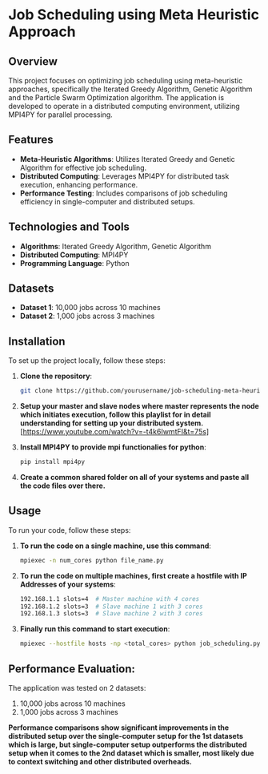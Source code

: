 # Job Scheduling using Meta Heuristic Approach

## Overview
This project focuses on optimizing job scheduling using meta-heuristic approaches, specifically the Iterated Greedy Algorithm, Genetic Algorithm and the Particle Swarm Optimization algorithm. The application is developed to operate in a distributed computing environment, utilizing MPI4PY for parallel processing.

## Features
- **Meta-Heuristic Algorithms**: Utilizes Iterated Greedy and Genetic Algorithm for effective job scheduling.
- **Distributed Computing**: Leverages MPI4PY for distributed task execution, enhancing performance.
- **Performance Testing**: Includes comparisons of job scheduling efficiency in single-computer and distributed setups.

## Technologies and Tools
- **Algorithms**: Iterated Greedy Algorithm, Genetic Algorithm
- **Distributed Computing**: MPI4PY
- **Programming Language**: Python

## Datasets
- **Dataset 1**: 10,000 jobs across 10 machines
- **Dataset 2**: 1,000 jobs across 3 machines

## Installation

To set up the project locally, follow these steps:

1. **Clone the repository**:
   ```sh
   git clone https://github.com/yourusername/job-scheduling-meta-heuristic.git

2. **Setup your master and slave nodes where master represents the node which initiates execution, follow this playlist for in detail understanding for setting up your distributed system.**
   [https://www.youtube.com/watch?v=-t4k6IwmtFI&t=75s]

3. **Install MPI4PY to provide mpi functionalies for python**:
   ```sh
   pip install mpi4py
   
4. **Create a common shared folder on all of your systems and paste all the code files over there.**

## Usage

To run your code, follow these steps:

1. **To run the code on a single machine, use this command**:
   ```sh
   mpiexec -n num_cores python file_name.py
   
2. **To run the code on multiple machines, first create a hostfile with IP Addresses of your systems**:
   ```bash
   192.168.1.1 slots=4  # Master machine with 4 cores
   192.168.1.2 slots=3  # Slave machine 1 with 3 cores
   192.168.1.3 slots=3  # Slave machine 2 with 3 cores
   
3. **Finally run this command to start execution**:
   ```sh
   mpiexec --hostfile hosts -np <total_cores> python job_scheduling.py

## Performance Evaluation:

The application was tested on 2 datasets:
1. 10,000 jobs across 10 machines
2. 1,000 jobs across 3 machines
   
**Performance comparisons show significant improvements in the distributed setup over the single-computer setup for the 1st datasets which is large, but single-computer setup outperforms the distributed setup when it comes to the 2nd dataset which is smaller, most likely due to context switching and other distributed overheads.**

